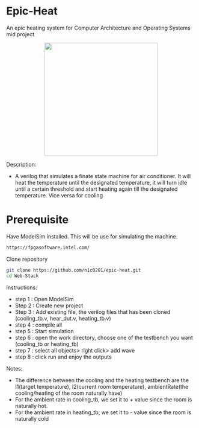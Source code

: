 # Epic-Heat
An epic heating system for Computer Architecture and Operating Systems mid project

<p align="center">
  <img width="300" height="300" src="https://www.google.com/url?sa=i&url=https%3A%2F%2Fwww.pinterest.com.au%2Fpin%2F303922674851583531%2F&psig=AOvVaw0BrfYl4EOxUnsX5hDCBtzm&ust=1618738076534000&source=images&cd=vfe&ved=0CAIQjRxqFwoTCIiI-7T7hPACFQAAAAAdAAAAABAO">
</p>


Description:

- A verilog that simulates a finate state machine for air conditioner. It will heat the temperature until the designated temperature, it will turn idle until a certain threshold and start heating again till the designated temperature. Vice versa for cooling 

# Prerequisite
Have ModelSim installed.
This will be use for simulating the machine.
```bash
https://fpgasoftware.intel.com/
```

Clone repository 
```bash
git clone https://github.com/n1c0201/epic-heat.git
cd Web-Stack
```

Instructions:

- step 1 : Open ModelSim 
- Step 2 : Create new project
- Step 3 : Add existing file, the verilog files that has been cloned (cooling_tb.v, hear_dut.v, heating_tb.v)
- step 4 : compile all
- step 5 : Start simulation 
- step 6 : open the work directory, choose one of the testbench you want (cooling_tb or heating_tb)
- step 7 : select all objects> right click> add wave
- step 8 : click run and enjoy the outputs


Notes:

- The difference between the cooling and the heating testbench are the I1(target temperature), I2(current room temperature), ambientRate(the cooling/heating of the room naturally have)
- For the ambient rate in cooling_tb, we set it to + value since the room is naturally hot. 
- For the ambient rate in heating_tb, we set it to - value since the room is naturally cold 





